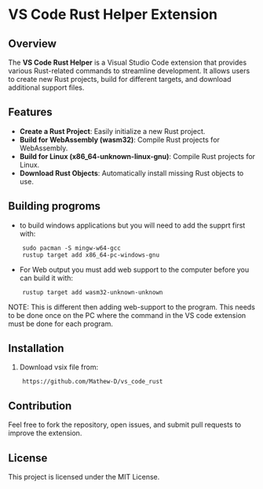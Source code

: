 # VS Code Rust Helper Extension

## Overview
The **VS Code Rust Helper** is a Visual Studio Code extension that provides various Rust-related commands to streamline development. It allows users to create new Rust projects, build for different targets, and download additional support files.

## Features
- **Create a Rust Project**: Easily initialize a new Rust project.
- **Build for WebAssembly (wasm32)**: Compile Rust projects for WebAssembly.
- **Build for Linux (x86_64-unknown-linux-gnu)**: Compile Rust projects for Linux.
- **Download Rust Objects**: Automatically install missing Rust objects to use.

## Building progroms
- to build windows applications but you will need to add the supprt first with:
```
    sudo pacman -S mingw-w64-gcc
    rustup target add x86_64-pc-windows-gnu
```
- For Web output you must add web support to the computer before you can build it with:
```
    rustup target add wasm32-unknown-unknown
```
NOTE: This is different then adding web-support to the program. This needs to be done once on the PC where the command in the VS code extension must be done for each program.

## Installation
1. Download vsix file from:
```
    https://github.com/Mathew-D/vs_code_rust
```

## Contribution
Feel free to fork the repository, open issues, and submit pull requests to improve the extension.

## License
This project is licensed under the MIT License.

